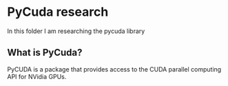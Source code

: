 # PyCuda research

In this folder I am researching the pycuda library

## What is PyCuda?

PyCUDA is a package that provides access to the CUDA parallel computing API for NVidia GPUs.
